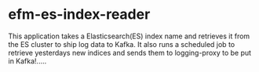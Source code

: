 # efm-es-index-reader
This application takes a Elasticsearch(ES) index name and retrieves it from the ES cluster to ship log data to Kafka. It also runs a scheduled job to retrieve yesterdays new indices and sends them to logging-proxy to be put in Kafka!.....